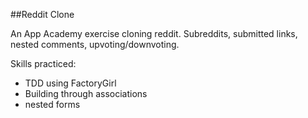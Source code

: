 ##Reddit Clone

An App Academy exercise cloning reddit. Subreddits, submitted links, nested comments, upvoting/downvoting.

Skills practiced:

* TDD using FactoryGirl
* Building through associations
* nested forms